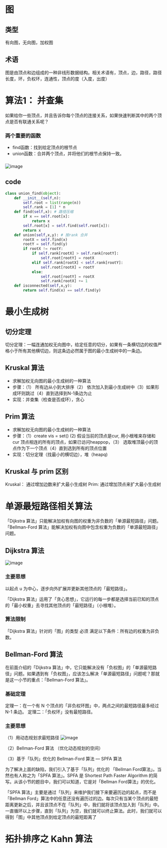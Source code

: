 # 图
## 类型
有向图，无向图，加权图
## 术语
图是由顶点和边组成的一种非线形数据结构。相关术语有，顶点，边，路径，路径长度，环，负权环，连通性，顶点的度（入度，出度）

# 算法1： 并查集
如果给你一些顶点，并且告诉你每个顶点的连接关系，如果快速判断其中的两个顶点是否有联通关系呢？
### 两个重要的函数
+ find函数：找到给定顶点的根节点
+ union函数：合并两个顶点，并将他们的根节点保持一致。

###

![image](https://user-images.githubusercontent.com/69283174/144350895-7480526c-1efa-4641-820a-185f3aa29e0e.png)
<!-- https://excalidraw.com/#json=A1I40bn2yWj4I6ap8ETQ5,JcSCqo3xMFtVjCH8gVtD_w -->

## code

```python
class union_find(object):
    def __init__(self,n):
        self.root = list(range(n))
        self.rank = [1] * n   
    def find(self,x): # 路径压缩
        if x == self.root[x]:
            return x
        self.root[x] = self.find(self.root[x]):
        return x
    def union(self,x,y): # 按rank 合并
        rootX = self.find(x)
        rootY = self.find(y)
        if rootX != rootY:
            if self.rank[rootX] > self.rank[rootY]:
                self.root[rootY] = rootX
            elif self.rank[rootX] < self.rank[rootY]:
                self.root[rootX] = rootY
            else:
                self.root[rootY] = rootX
                self.rank[rootX] += 1
    def isconnected(self,x,y):
        return self.find(x) == self.find(y)          
```

# 最小生成树
## 切分定理
切分定理：一幅连通加权无向图中，给定任意的切分，如果有一条横切边的权值严格小于所有其他横切边，则这条边必然属于图的最小生成树中的一条边。

## Kruskal 算法
+ 求解加权无向图的最小生成树的一种算法
+ 步骤：（1） 所有边从小到大排序（2） 依次加入到最小生成树中（3）如果形成环则跳过（4）直到选择到N-1条边为止
+ 实现：并查集（检查是否成环），贪心

## Prim 算法
+ 求解加权无向图的最小生成树的一种算法
+ 步骤：（1）create vis = set() (2) 假设当前的顶点是cur, 用小根堆来存储和cur 顶点相连的所有的顶点，如果已访问heappop，（3） 选取堆顶最小的顶点作为下一个顶点（4）直到选到所有的顶点位置
+ 实现：切分定理（找最小的横切边），堆（heapq)

## Kruskal 与 prim 区别
Kruskal： 通过增加边数来扩大最小生成树
Prim: 通过增加顶点来扩大最小生成树 

# 单源最短路径相关算法
「Dijkstra 算法」只能解决加权有向图的权重为非负数的「单源最短路径」问题。「Bellman-Ford 算法」能解决加权有向图中包含权重为负数的「单源最短路径」问题。
 
## Dijkstra 算法

![image](https://user-images.githubusercontent.com/69283174/143677485-a7ebfdf8-d8e7-4eab-b859-5f684713c70c.png)
 
<!-- https://excalidraw.com/#json=uRGDtx0Ft7cggDM0601ut,C7KJTYxR881a_CM8AsO6Aw -->
### 主要思想
以起点 u 为中心，逐步向外扩展并更新其他顶点的「最短路径」。

「Dijkstra 算法」运用了「贪心思想」，它运行的每一步都是选择当前已知的顶点的「最小权重」去寻找其他顶点的「最短路径」（小根堆）。
 
### 算法限制
「Dijkstra 算法」针对的「图」的类型 必须 满足以下条件：所有边的权重为非负数。


## Bellman-Ford 算法
在前面介绍的「Dijkstra 算法」中，它只能解决没有「负权图」的「单源最短路径」问题。如果遇到有「负权图」，应该怎么解决「单源最短路径」问题呢？那就是这一小节的重点：「Bellman-Ford 算法」。

### 基础定理
定理一：在一个有 N 个顶点的「非负权环图」中，两点之间的最短路径最多经过 N-1 条边。
定理二：「负权环」没有最短路径。

### 主要思想
（1）用动态规划求最短路径 
![image](https://user-images.githubusercontent.com/69283174/143678782-06d63986-24a3-4b0b-b60f-fe8db79f34e7.png)

<!-- https://excalidraw.com/#json=rlgh0fH7vxSuGqbiEN8xG,06YBotIbq9_1va_gntXnqA -->

（2）Bellman-Ford 算法 （优化动态规划的空间）

（3）基于「队列」优化的 Bellman-Ford 算法 — SPFA 算法

 
为了解决上面的缺陷，我们引入了基于「队列」优化的 「Bellman Ford算法」。当然也有人称之为「SPFA 算法」。SPFA 是 Shortest Path Faster Algorithm 的简写。从该小节的题目中，我们可以知道，它是对「Bellman Ford算法」的优化。

「SPFA 算法」主要是通过「队列」来维护我们接下来要遍历边的起点，而不是「Bellman Ford」算法中的任意还没有遍历过的边。每次只有当某个顶点的最短距离更新之后，并且该顶点不在「队列」中，我们就将该顶点加入到「队列」中。一直循环以上步骤，直到「队列」为空，我们就可以终止算法。此时，我们就可以得到「图」中其他顶点到给定顶点的最短距离了

# 拓扑排序之 Kahn 算法
